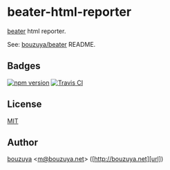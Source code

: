 # beater-html-reporter

[beater][bouzuya/beater] html reporter.

See: [bouzuya/beater][] README.

[bouzuya/beater]: https://github.com/bouzuya/beater

## Badges

[![npm version][npm-badge-url]][npm-url]
[![Travis CI][travisci-badge-url]][travisci-url]

[npm-badge-url]: https://badge.fury.io/js/beater-html-reporter.svg
[npm-url]: https://www.npmjs.com/package/beater-html-reporter
[travisci-badge-url]: https://travis-ci.org/bouzuya/beater-html-reporter.svg?branch=master
[travisci-url]: https://travis-ci.org/bouzuya/beater-html-reporter

## License

[MIT](LICENSE)

## Author

[bouzuya][user] &lt;[m@bouzuya.net][email]&gt; ([http://bouzuya.net][url])

[user]: https://github.com/bouzuya
[email]: mailto:m@bouzuya.net
[url]: http://bouzuya.net

